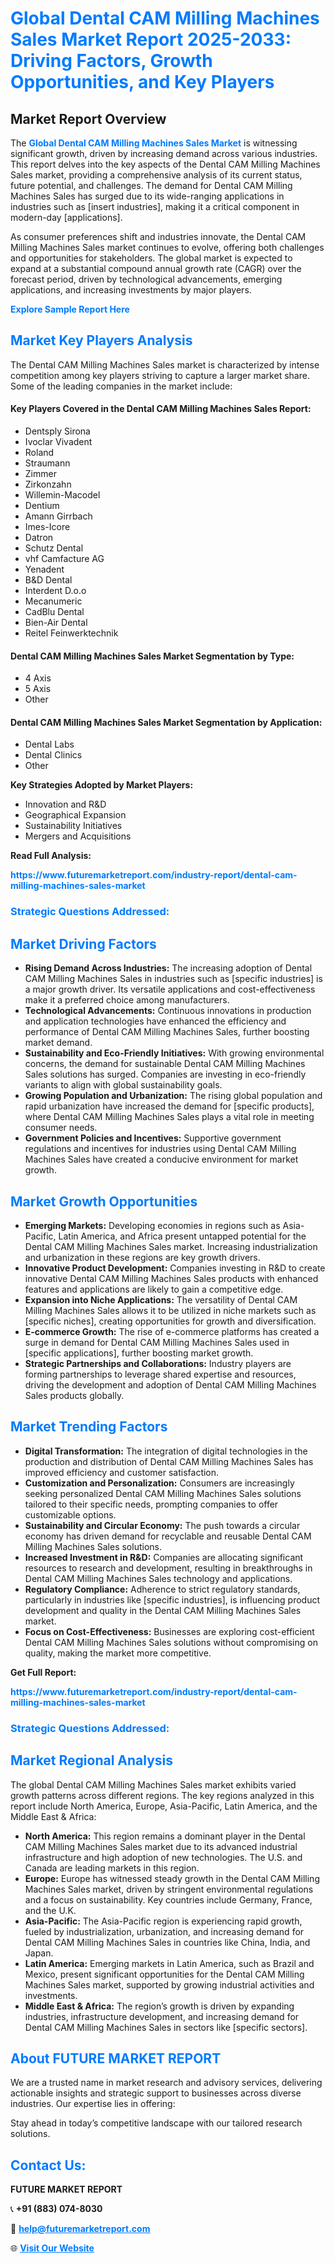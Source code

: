 <h1 style="color: #007BFF;">Global Dental CAM Milling Machines Sales Market Report 2025-2033: Driving Factors, Growth Opportunities, and Key Players</h1>

<section id="overview">
<h2>Market Report Overview</h2>
<p>The <a href="https://www.futuremarketreport.com/industry-report/dental-cam-milling-machines-sales-market" style="color: #007BFF; text-decoration: none;"><strong>Global Dental CAM Milling Machines Sales Market</strong></a> is witnessing significant growth, driven by increasing demand across various industries. This report delves into the key aspects of the Dental CAM Milling Machines Sales market, providing a comprehensive analysis of its current status, future potential, and challenges. The demand for Dental CAM Milling Machines Sales has surged due to its wide-ranging applications in industries such as [insert industries], making it a critical component in modern-day [applications].</p>
<p>As consumer preferences shift and industries innovate, the Dental CAM Milling Machines Sales market continues to evolve, offering both challenges and opportunities for stakeholders. The global market is expected to expand at a substantial compound annual growth rate (CAGR) over the forecast period, driven by technological advancements, emerging applications, and increasing investments by major players.</p>
</section>

<section id="overview">
<p><a href="https://www.futuremarketreport.com/request-sample/reportId=108949" style="color: #007BFF; text-decoration: none;"><strong>Explore Sample Report Here</strong></a></p>
</section>

<section id="key-players">
<h2 style="color: #007BFF;">Market Key Players Analysis</h2>
<p>The Dental CAM Milling Machines Sales market is characterized by intense competition among key players striving to capture a larger market share. Some of the leading companies in the market include:</p>
<h4>Key Players Covered in the Dental CAM Milling Machines Sales Report:</h4>
<ul><li>Dentsply Sirona</li><li>Ivoclar Vivadent</li><li>Roland</li><li>Straumann</li><li>Zimmer</li><li>Zirkonzahn</li><li>Willemin-Macodel</li><li>Dentium</li><li>Amann Girrbach</li><li>Imes-Icore</li><li>Datron</li><li>Schutz Dental</li><li>vhf Camfacture AG</li><li>Yenadent</li><li>B&amp;D Dental</li><li>Interdent D.o.o</li><li>Mecanumeric</li><li>CadBlu Dental</li><li>Bien-Air Dental</li><li>Reitel Feinwerktechnik</li></ul>
<h4>Dental CAM Milling Machines Sales Market Segmentation by Type:</h4>
<ul><li>4 Axis</li><li>5 Axis</li><li>Other</li></ul>

<h4>Dental CAM Milling Machines Sales Market Segmentation by Application:</h4>
<ul><li>Dental Labs</li><li>Dental Clinics</li><li>Other</li></ul>
<p><strong>Key Strategies Adopted by Market Players:</strong></p>
<ul>
<li>Innovation and R&D</li>
<li>Geographical Expansion</li>
<li>Sustainability Initiatives</li>
<li>Mergers and Acquisitions</li>
</ul>
</section>

<section>
<p><strong>Read Full Analysis: </strong></p><a href="https://www.futuremarketreport.com/industry-report/dental-cam-milling-machines-sales-market" style="color: #007BFF; text-decoration: none;"><strong>https://www.futuremarketreport.com/industry-report/dental-cam-milling-machines-sales-market</strong></a>
<h3 style="color: #007BFF;">Strategic Questions Addressed:</h3>
</section>

<section id="driving-factors">
<h2 style="color: #007BFF;">Market Driving Factors</h2>
<ul>
<li><strong>Rising Demand Across Industries:</strong> The increasing adoption of Dental CAM Milling Machines Sales in industries such as [specific industries] is a major growth driver. Its versatile applications and cost-effectiveness make it a preferred choice among manufacturers.</li>
<li><strong>Technological Advancements:</strong> Continuous innovations in production and application technologies have enhanced the efficiency and performance of Dental CAM Milling Machines Sales, further boosting market demand.</li>
<li><strong>Sustainability and Eco-Friendly Initiatives:</strong> With growing environmental concerns, the demand for sustainable Dental CAM Milling Machines Sales solutions has surged. Companies are investing in eco-friendly variants to align with global sustainability goals.</li>
<li><strong>Growing Population and Urbanization:</strong> The rising global population and rapid urbanization have increased the demand for [specific products], where Dental CAM Milling Machines Sales plays a vital role in meeting consumer needs.</li>
<li><strong>Government Policies and Incentives:</strong> Supportive government regulations and incentives for industries using Dental CAM Milling Machines Sales have created a conducive environment for market growth.</li>
</ul>
</section>

<section id="growth-opportunities">
<h2 style="color: #007BFF;">Market Growth Opportunities</h2>
<ul>
<li><strong>Emerging Markets:</strong> Developing economies in regions such as Asia-Pacific, Latin America, and Africa present untapped potential for the Dental CAM Milling Machines Sales market. Increasing industrialization and urbanization in these regions are key growth drivers.</li>
<li><strong>Innovative Product Development:</strong> Companies investing in R&D to create innovative Dental CAM Milling Machines Sales products with enhanced features and applications are likely to gain a competitive edge.</li>
<li><strong>Expansion into Niche Applications:</strong> The versatility of Dental CAM Milling Machines Sales allows it to be utilized in niche markets such as [specific niches], creating opportunities for growth and diversification.</li>
<li><strong>E-commerce Growth:</strong> The rise of e-commerce platforms has created a surge in demand for Dental CAM Milling Machines Sales used in [specific applications], further boosting market growth.</li>
<li><strong>Strategic Partnerships and Collaborations:</strong> Industry players are forming partnerships to leverage shared expertise and resources, driving the development and adoption of Dental CAM Milling Machines Sales products globally.</li>
</ul>
</section>

<section id="trending-factors">
<h2 style="color: #007BFF;">Market Trending Factors</h2>
<ul>
<li><strong>Digital Transformation:</strong> The integration of digital technologies in the production and distribution of Dental CAM Milling Machines Sales has improved efficiency and customer satisfaction.</li>
<li><strong>Customization and Personalization:</strong> Consumers are increasingly seeking personalized Dental CAM Milling Machines Sales solutions tailored to their specific needs, prompting companies to offer customizable options.</li>
<li><strong>Sustainability and Circular Economy:</strong> The push towards a circular economy has driven demand for recyclable and reusable Dental CAM Milling Machines Sales solutions.</li>
<li><strong>Increased Investment in R&D:</strong> Companies are allocating significant resources to research and development, resulting in breakthroughs in Dental CAM Milling Machines Sales technology and applications.</li>
<li><strong>Regulatory Compliance:</strong> Adherence to strict regulatory standards, particularly in industries like [specific industries], is influencing product development and quality in the Dental CAM Milling Machines Sales market.</li>
<li><strong>Focus on Cost-Effectiveness:</strong> Businesses are exploring cost-efficient Dental CAM Milling Machines Sales solutions without compromising on quality, making the market more competitive.</li>
</ul>
</section>

<section>
<p><strong>Get Full Report: </strong></p><a href="https://www.futuremarketreport.com/industry-report/dental-cam-milling-machines-sales-market" style="color: #007BFF; text-decoration: none;"><strong>https://www.futuremarketreport.com/industry-report/dental-cam-milling-machines-sales-market</strong></a>
<h3 style="color: #007BFF;">Strategic Questions Addressed:</h3>
</section>


<section id="regional-analysis">
<h2 style="color: #007BFF;">Market Regional Analysis</h2>
<p>The global Dental CAM Milling Machines Sales market exhibits varied growth patterns across different regions. The key regions analyzed in this report include North America, Europe, Asia-Pacific, Latin America, and the Middle East & Africa:</p>
<ul>
<li><strong>North America:</strong> This region remains a dominant player in the Dental CAM Milling Machines Sales market due to its advanced industrial infrastructure and high adoption of new technologies. The U.S. and Canada are leading markets in this region.</li>
<li><strong>Europe:</strong> Europe has witnessed steady growth in the Dental CAM Milling Machines Sales market, driven by stringent environmental regulations and a focus on sustainability. Key countries include Germany, France, and the U.K.</li>
<li><strong>Asia-Pacific:</strong> The Asia-Pacific region is experiencing rapid growth, fueled by industrialization, urbanization, and increasing demand for Dental CAM Milling Machines Sales in countries like China, India, and Japan.</li>
<li><strong>Latin America:</strong> Emerging markets in Latin America, such as Brazil and Mexico, present significant opportunities for the Dental CAM Milling Machines Sales market, supported by growing industrial activities and investments.</li>
<li><strong>Middle East & Africa:</strong> The region’s growth is driven by expanding industries, infrastructure development, and increasing demand for Dental CAM Milling Machines Sales in sectors like [specific sectors].</li>
</ul>
</section>

<footer>
<h2 style="color: #007BFF;">About FUTURE MARKET REPORT</h2>
<p>We are a trusted name in market research and advisory services, delivering actionable insights and strategic support to businesses across diverse industries. Our expertise lies in offering:</p>

<p>Stay ahead in today’s competitive landscape with our tailored research solutions.</p>

<h2 style="color: #007BFF;">Contact Us:</h2>
<p><strong>FUTURE MARKET REPORT</strong></p>
<p>📞 <strong>+91 (883) 074-8030</strong></p>
<p>📧 <strong><a href="mailto:help@futuremarketreport.com" style="color: #007BFF;">help@futuremarketreport.com</a></strong></p>
<p>🌐 <strong><a href="https://www.futuremarketreport.com/" style="color: #007BFF;">Visit Our Website</a></strong></p>
</footer>